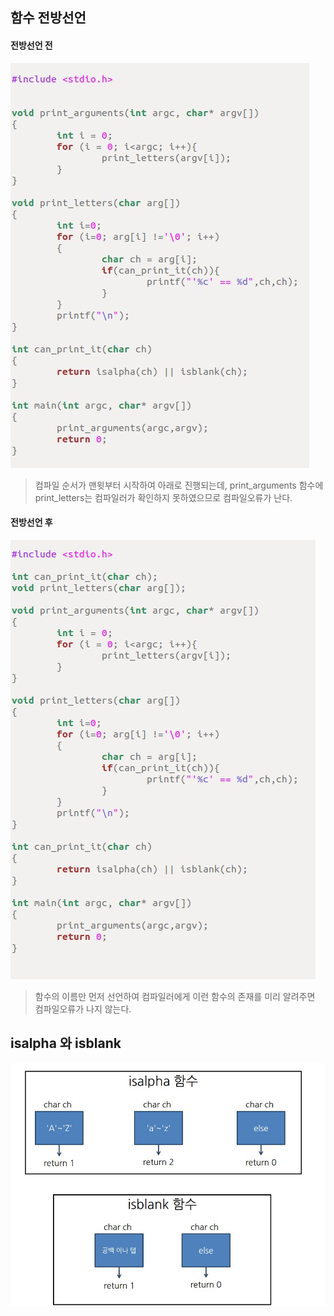 ## 함수 전방선언

#### __전방선언 전__ 
![ex14](./img/ex14_1.jpg)<br>

>
>컴파일 순서가 맨윗부터 시작하여 아래로 진행되는데, print_arguments 함수에 print_letters는 컴파일러가 확인하지 못하였으므로 컴파일오류가 난다.
>

#### __전방선언 후__
![ex14](./img/ex14_2.jpg)<br>

>
>함수의 이름만 먼저 선언하여 컴파일러에게 이런 함수의 존재를 미리 알려주면 컴파일오류가 나지 않는다.<br>
>

## isalpha 와 isblank
![ex14_3](./img/ex14_3.jpg)<br>

